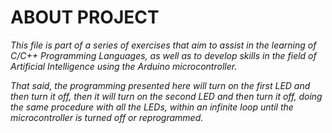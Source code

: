 # ABOUT PROJECT

*This file is part of a series of exercises that aim to assist in the learning of C/C++ Programming Languages, as well as to develop skills in the field of Artificial Intelligence using the Arduino microcontroller.*

*That said, the programming presented here will turn on the first LED and then turn it off, then it will turn on the second LED and then turn it off, doing the same procedure with all the LEDs, within an infinite loop until the microcontroller is turned off or reprogrammed.*